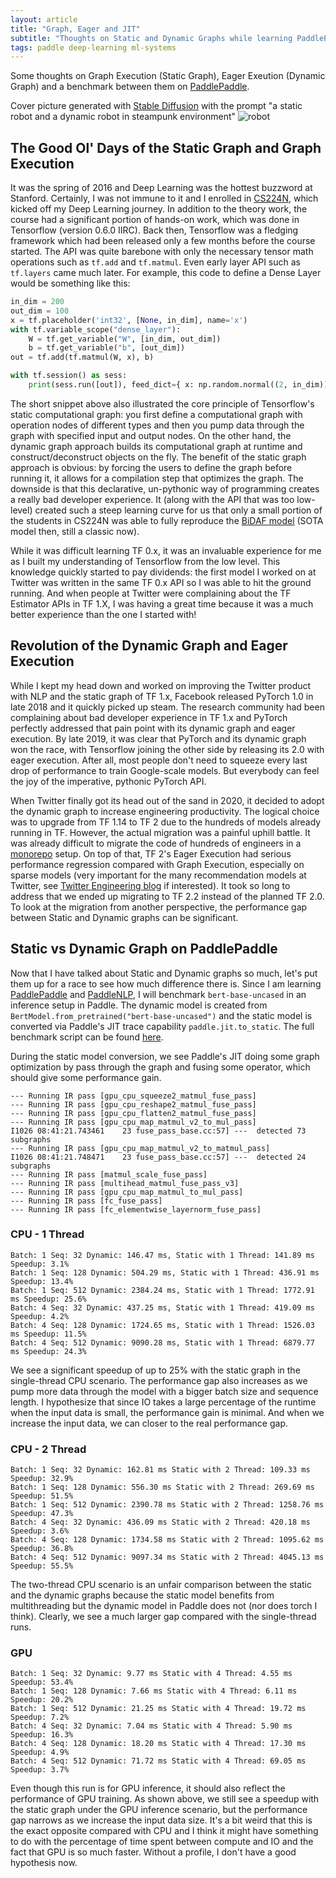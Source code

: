 ```yaml
---
layout: article
title: "Graph, Eager and JIT"
subtitle: "Thoughts on Static and Dynamic Graphs while learning PaddlePaddle"
tags: paddle deep-learning ml-systems
---
```


Some thoughts on Graph Execution (Static Graph), Eager Exeution (Dynamic Graph) and a benchmark between them on [PaddlePaddle](https://github.com/PaddlePaddle/Paddle).

Cover picture generated with [Stable Diffusion](https://huggingface.co/spaces/stabilityai/stable-diffusion) with the prompt "a static robot and a dynamic robot in steampunk environment"
![robot](https://sijunhe-blog.s3.us-west-1.amazonaws.com/plots/post32/robot.jpg)

<!--more-->

## The Good Ol' Days of the Static Graph and Graph Execution

It was the spring of 2016 and Deep Learning was the hottest buzzword at Stanford. Certainly, I was not immune to it and I enrolled in [CS224N](https://web.stanford.edu/class/cs224n/), which kicked off my Deep Learning journey. In addition to the theory work, the course had a significant portion of hands-on work, which was done in Tensorflow (version 0.6.0 IIRC). Back then, Tensorflow was a fledging framework which had been released only a few months before the course started. The API was quite barebone with only the necessary tensor math operations such as `tf.add` and `tf.matmul`. Even early layer API such as `tf.layers` came much later. For example, this code to define a Dense Layer would be something like this:

```python
in_dim = 200
out_dim = 100
x = tf.placeholder('int32', [None, in_dim], name='x')
with tf.variable_scope("dense_layer"):
    W = tf.get_variable("W", [in_dim, out_dim])
    b = tf.get_variable("b", [out_dim])
out = tf.add(tf.matmul(W, x), b)

with tf.session() as sess:
    print(sess.run([out]), feed_dict={ x: np.random.normal((2, in_dim)) })
```

The short snippet above also illustrated the core principle of Tensorflow's static computational graph: you first define a computational graph with operation nodes of different types and then you pump data through the graph with specified input and output nodes. On the other hand, the dynamic graph approach builds its computational graph at runtime and construct/deconstruct objects on the fly. The benefit of the static graph approach is obvious: by forcing the users to define the graph before running it, it allows for a compilation step that optimizes the graph. The downside is that this declarative, un-pythonic way of programming creates a really bad developer experience. It (along with the API that was too low-level) created such a steep learning curve for us that only a small portion of the students in CS224N was able to fully reproduce the [BiDAF model](https://arxiv.org/abs/1611.01603) (SOTA model then, still a classic now).

While it was difficult learning TF 0.x, it was an invaluable experience for me as I built my understanding of Tensorflow from the low level. This knowledge quickly started to pay dividends: the first model I worked on at Twitter was written in the same TF 0.x API so I was able to hit the ground running. And when people at Twitter were complaining about the TF Estimator APIs in TF 1.X, I was having a great time because it was a much better experience than the one I started with! 

## Revolution of the Dynamic Graph and Eager Execution

While I kept my head down and worked on improving the Twitter product with NLP and the static graph of TF 1.x, Facebook released PyTorch 1.0 in late 2018 and it quickly picked up steam. The research community had been complaining about bad developer experience in TF 1.x and PyTorch perfectly addressed that pain point with its dynamic graph and eager execution. By late 2019, it was clear that PyTorch and its dynamic graph won the race, with Tensorflow joining the other side by releasing its 2.0 with eager execution. After all, most people don't need to squeeze every last drop of performance to train Google-scale models. But everybody can feel the joy of the imperative, pythonic PyTorch API.

When Twitter finally got its head out of the sand in 2020, it decided to adopt the dynamic graph to increase engineering productivity. The logical choice was to upgrade from TF 1.14 to TF 2 due to the hundreds of models already running in TF. However, the actual migration was a painful uphill battle. It was already difficult to migrate the code of hundreds of engineers in a [monorepo](https://en.wikipedia.org/wiki/Monorepo) setup. On top of that, TF 2's Eager Execution had serious performance regression compared with Graph Execution, especially on sparse models (very important for the many recommendation models at Twitter, see [Twitter Engineering blog](https://blog.twitter.com/engineering/en_us/topics/insights/2020/distributed-training-of-sparse-machine-learning-models-1) if interested). It took so long to address that we ended up migrating to TF 2.2 instead of the planned TF 2.0. To look at the migration from another perspective, the performance gap between Static and Dynamic graphs can be significant.

## Static vs Dynamic Graph on PaddlePaddle

Now that I have talked about Static and Dynamic graphs so much, let's put them up for a race to see how much difference there is. Since I am learning [PaddlePaddle](https://github.com/PaddlePaddle/Paddle) and [PaddleNLP](https://github.com/PaddlePaddle/PaddleNLP), I will benchmark `bert-base-uncased` in an inference setup in Paddle. The dynamic model is created from `BertModel.from_pretrained("bert-base-uncased")` and the static model is converted via Paddle's JIT trace capability `paddle.jit.to_static`. The full benchmark script can be found [here](https://gist.github.com/sijunhe/e78380bcf507e10f913d1e6e1b08fae7).

During the static model conversion, we see Paddle's JIT doing some graph optimization by pass through the graph and fusing some operator, which should give some performance gain.
```
--- Running IR pass [gpu_cpu_squeeze2_matmul_fuse_pass]
--- Running IR pass [gpu_cpu_reshape2_matmul_fuse_pass]
--- Running IR pass [gpu_cpu_flatten2_matmul_fuse_pass]
--- Running IR pass [gpu_cpu_map_matmul_v2_to_mul_pass]
I1026 08:41:21.743461    23 fuse_pass_base.cc:57] ---  detected 73 subgraphs
--- Running IR pass [gpu_cpu_map_matmul_v2_to_matmul_pass]
I1026 08:41:21.748471    23 fuse_pass_base.cc:57] ---  detected 24 subgraphs
--- Running IR pass [matmul_scale_fuse_pass]
--- Running IR pass [multihead_matmul_fuse_pass_v3]
--- Running IR pass [gpu_cpu_map_matmul_to_mul_pass]
--- Running IR pass [fc_fuse_pass]
--- Running IR pass [fc_elementwise_layernorm_fuse_pass]
```

### CPU - 1 Thread

```
Batch: 1 Seq: 32 Dynamic: 146.47 ms, Static with 1 Thread: 141.89 ms Speedup: 3.1%
Batch: 1 Seq: 128 Dynamic: 504.29 ms, Static with 1 Thread: 436.91 ms Speedup: 13.4%
Batch: 1 Seq: 512 Dynamic: 2384.24 ms, Static with 1 Thread: 1772.91 ms Speedup: 25.6%
Batch: 4 Seq: 32 Dynamic: 437.25 ms, Static with 1 Thread: 419.09 ms Speedup: 4.2%
Batch: 4 Seq: 128 Dynamic: 1724.65 ms, Static with 1 Thread: 1526.03 ms Speedup: 11.5%
Batch: 4 Seq: 512 Dynamic: 9090.28 ms, Static with 1 Thread: 6879.77 ms Speedup: 24.3%
```

We see a significant speedup of up to 25% with the static graph in the single-thread CPU scenario. The performance gap also increases as we pump more data through the model with a bigger batch size and sequence length. I hypothesize that since IO takes a large percentage of the runtime when the input data is small, the performance gain is minimal. And when we increase the input data, we can closer to the real performance gap.

### CPU - 2 Thread

```
Batch: 1 Seq: 32 Dynamic: 162.81 ms Static with 2 Thread: 109.33 ms Speedup: 32.9%
Batch: 1 Seq: 128 Dynamic: 556.30 ms Static with 2 Thread: 269.69 ms Speedup: 51.5%
Batch: 1 Seq: 512 Dynamic: 2390.78 ms Static with 2 Thread: 1258.76 ms Speedup: 47.3%
Batch: 4 Seq: 32 Dynamic: 436.09 ms Static with 2 Thread: 420.18 ms Speedup: 3.6%
Batch: 4 Seq: 128 Dynamic: 1734.58 ms Static with 2 Thread: 1095.62 ms Speedup: 36.8%
Batch: 4 Seq: 512 Dynamic: 9097.34 ms Static with 2 Thread: 4045.13 ms Speedup: 55.5%
```

The two-thread CPU scenario is an unfair comparison between the static and the dynamic graphs because the static model benefits from multithreading but the dynamic model in Paddle does not (nor does torch I think). Clearly, we see a much larger gap compared with the single-thread runs.

### GPU
```
Batch: 1 Seq: 32 Dynamic: 9.77 ms Static with 4 Thread: 4.55 ms Speedup: 53.4%
Batch: 1 Seq: 128 Dynamic: 7.66 ms Static with 4 Thread: 6.11 ms Speedup: 20.2%
Batch: 1 Seq: 512 Dynamic: 21.25 ms Static with 4 Thread: 19.72 ms Speedup: 7.2%
Batch: 4 Seq: 32 Dynamic: 7.04 ms Static with 4 Thread: 5.90 ms Speedup: 16.3%
Batch: 4 Seq: 128 Dynamic: 18.20 ms Static with 4 Thread: 17.30 ms Speedup: 4.9%
Batch: 4 Seq: 512 Dynamic: 71.72 ms Static with 4 Thread: 69.05 ms Speedup: 3.7%
```

Even though this run is for GPU inference, it should also reflect the performance of GPU training. As shown above, we still see a speedup with the static graph under the GPU inference scenario, but the performance gap narrows as we increase the input data size. It's a bit weird that this is the exact opposite compared with CPU and I think it might have something to do with the percentage of time spent between compute and IO and the fact that GPU is so much faster. Without a profile, I don't have a good hypothesis now.
